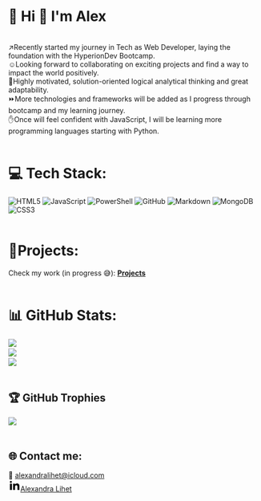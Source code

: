 # 💫 Hi 👋 I'm Alex
<br>
↗️Recently started my journey in Tech as Web Developer, laying the foundation with the HyperionDev Bootcamp. <br>☺️Looking forward to collaborating on exciting projects and find a way to impact the world positively.<br>🌟Highly motivated, solution-oriented logical analytical thinking and great adaptability.<br> ⏩More technologies and frameworks will be added as I progress through bootcamp and my learning journey. <br>✋Once will feel confident with JavaScript, I will be learning more programming languages starting with Python. <br><br>

# 💻 Tech Stack:
![HTML5](https://img.shields.io/badge/html5-%23E34F26.svg?style=for-the-badge&logo=html5&logoColor=white) ![JavaScript](https://img.shields.io/badge/javascript-%23323330.svg?style=for-the-badge&logo=javascript&logoColor=%23F7DF1E) ![PowerShell](https://img.shields.io/badge/PowerShell-%235391FE.svg?style=for-the-badge&logo=powershell&logoColor=white) ![GitHub](https://img.shields.io/badge/github-%23121011.svg?style=for-the-badge&logo=github&logoColor=white) ![Markdown](https://img.shields.io/badge/markdown-%23000000.svg?style=for-the-badge&logo=markdown&logoColor=white) ![MongoDB](https://img.shields.io/badge/MongoDB-%234ea94b.svg?style=for-the-badge&logo=mongodb&logoColor=white) ![CSS3](https://img.shields.io/badge/css3-%231572B6.svg?style=for-the-badge&logo=css3&logoColor=white) <br><br>

# 📂Projects:
Check my work (in progress 😅): **[Projects](https://github.com/Alexa-dot229/byb_project)** <br><br>

# 📊 GitHub Stats:
![](https://github-readme-stats.vercel.app/api?username=Alexa-dot229&theme=dark&hide_border=false&include_all_commits=false&count_private=false)<br/>
![](https://github-readme-streak-stats.herokuapp.com/?user=Alexa-dot229&theme=dark&hide_border=false)<br/>
![](https://github-readme-stats.vercel.app/api/top-langs/?username=Alexa-dot229&theme=dark&hide_border=false&include_all_commits=false&count_private=false&layout=compact)<br><br>

## 🏆 GitHub Trophies
![](https://github-profile-trophy.vercel.app/?username=Alexa-dot229&theme=radical&no-frame=false&no-bg=true&margin-w=4) <br><br>

## 🌐 Contact me:
📧 alexandralihet@icloud.com <br>
![LinkedIn badge](https://github.com/Alexa-dot229/Alexa-dot229/blob/5a05dd98c60e4a547e882f202212c35944ddef83/linkedin-fill.png)[Alexandra Lihet](https://www.linkedin.com/in/alexandra-lihet-0a87811a6?utm_source=share&utm_campaign=share_via&utm_content=profile&utm_medium=ios_app) <br>


